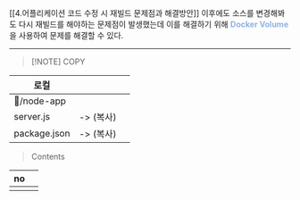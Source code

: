 
[[4.어플리케이션 코드 수정 시 재빌드 문제점과 해결방안]] 이후에도 소스를 변경해봐도 다시 재빌드를 해야하는 문제점이 발생했는데 이를 해결하기 위해 <font color="#8db3e2"> **Docker Volume**</font>  을 사용하여 문제를 해결할 수 있다.


---


> [!NOTE] COPY 
> 
> 

| 로컬           |         |     |
| ------------ | ------- | --- |
| /node-app   |         |     |
| server.js    | -> (복사) |     |
| package.json | -> (복사) |     |





> Contents

| no  |     |
| --- | --- |
|     |     |

